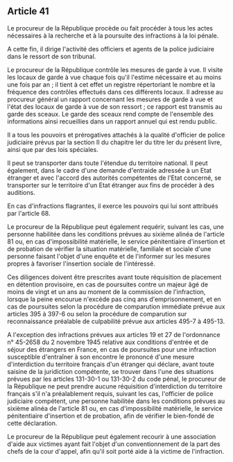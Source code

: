 Article 41
----
Le procureur de la République procède ou fait procéder à tous les actes
nécessaires à la recherche et à la poursuite des infractions à la loi pénale.

A cette fin, il dirige l'activité des officiers et agents de la police
judiciaire dans le ressort de son tribunal.

Le procureur de la République contrôle les mesures de garde à vue. Il visite les
locaux de garde à vue chaque fois qu'il l'estime nécessaire et au moins une fois
par an ; il tient à cet effet un registre répertoriant le nombre et la fréquence
des contrôles effectués dans ces différents locaux. Il adresse au procureur
général un rapport concernant les mesures de garde à vue et l'état des locaux de
garde à vue de son ressort ; ce rapport est transmis au garde des sceaux. Le
garde des sceaux rend compte de l'ensemble des informations ainsi recueillies
dans un rapport annuel qui est rendu public.

Il a tous les pouvoirs et prérogatives attachés à la qualité d'officier de
police judiciaire prévus par la section II du chapitre Ier du titre Ier du
présent livre, ainsi que par des lois spéciales.

Il peut se transporter dans toute l'étendue du territoire national. Il peut
également, dans le cadre d'une demande d'entraide adressée à un Etat étranger et
avec l'accord des autorités compétentes de l'Etat concerné, se transporter sur
le territoire d'un Etat étranger aux fins de procéder à des auditions.

En cas d'infractions flagrantes, il exerce les pouvoirs qui lui sont attribués
par l'article 68.

Le procureur de la République peut également requérir, suivant les cas, une
personne habilitée dans les conditions prévues au sixième alinéa de l'article 81
ou, en cas d'impossibilité matérielle, le service pénitentiaire d'insertion et
de probation de vérifier la situation matérielle, familiale et sociale d'une
personne faisant l'objet d'une enquête et de l'informer sur les mesures propres
à favoriser l'insertion sociale de l'intéressé.

Ces diligences doivent être prescrites avant toute réquisition de placement en
détention provisoire, en cas de poursuites contre un majeur âgé de moins de
vingt et un ans au moment de la commission de l'infraction, lorsque la peine
encourue n'excède pas cinq ans d'emprisonnement, et en cas de poursuites selon
la procédure de comparution immédiate prévue aux articles 395 à 397-6 ou selon
la procédure de comparution sur reconnaissance préalable de culpabilité prévue
aux articles 495-7 à 495-13.

A l'exception des infractions prévues aux articles 19 et 27 de l'ordonnance n°
45-2658 du 2 novembre 1945 relative aux conditions d'entrée et de séjour des
étrangers en France, en cas de poursuites pour une infraction susceptible
d'entraîner à son encontre le prononcé d'une mesure d'interdiction du territoire
français d'un étranger qui déclare, avant toute saisine de la juridiction
compétente, se trouver dans l'une des situations prévues par les articles
131-30-1 ou 131-30-2 du code pénal, le procureur de la République ne peut
prendre aucune réquisition d'interdiction du territoire français s'il n'a
préalablement requis, suivant les cas, l'officier de police judiciaire
compétent, une personne habilitée dans les conditions prévues au sixième alinéa
de l'article 81 ou, en cas d'impossibilité matérielle, le service pénitentiaire
d'insertion et de probation, afin de vérifier le bien-fondé de cette
déclaration.

Le procureur de la République peut également recourir à une association d'aide
aux victimes ayant fait l'objet d'un conventionnement de la part des chefs de la
cour d'appel, afin qu'il soit porté aide à la victime de l'infraction.
